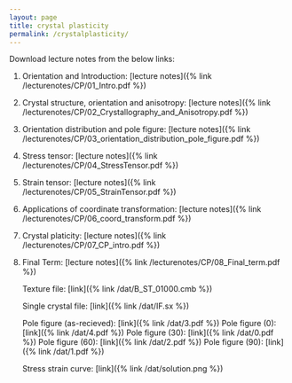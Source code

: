 ```yaml
---
layout: page
title: crystal plasticity
permalink: /crystalplasticity/
---
```


Download lecture notes from the below links:

1. Orientation and Introduction: [lecture notes]({% link /lecturenotes/CP/01_Intro.pdf %})

2. Crystal structure, orientation and anisotropy: [lecture notes]({% link /lecturenotes/CP/02_Crystallography_and_Anisotropy.pdf %})

3. Orientation distribution and pole figure: [lecture notes]({% link /lecturenotes/CP/03_orientation_distribution_pole_figure.pdf %})

4. Stress tensor: [lecture notes]({% link /lecturenotes/CP/04_StressTensor.pdf %})

5. Strain tensor: [lecture notes]({% link /lecturenotes/CP/05_StrainTensor.pdf %})

6. Applications of coordinate transformation: [lecture notes]({% link /lecturenotes/CP/06_coord_transform.pdf %})

7. Crystal platicity: [lecture notes]({% link /lecturenotes/CP/07_CP_intro.pdf %})

8. Final Term: [lecture notes]({% link /lecturenotes/CP/08_Final_term.pdf %})

     Texture file:        [link]({% link /dat/B_ST_01000.cmb %})

     Single crystal file: [link]({% link /dat/IF.sx %})

     Pole figure (as-recieved):        [link]({% link /dat/3.pdf %})
     Pole figure (0):        [link]({% link /dat/4.pdf %})
     Pole figure (30):        [link]({% link /dat/0.pdf %})
     Pole figure (60):        [link]({% link /dat/2.pdf %})
     Pole figure (90):        [link]({% link /dat/1.pdf %})

     Stress strain curve:  [link]({% link /dat/solution.png %})
